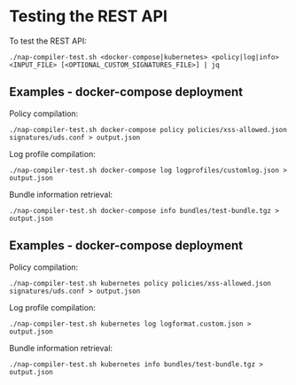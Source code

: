 # Testing the REST API

To test the REST API:

```
./nap-compiler-test.sh <docker-compose|kubernetes> <policy|log|info> <INPUT_FILE> [<OPTIONAL_CUSTOM_SIGNATURES_FILE>] | jq
```

## Examples - docker-compose deployment

Policy compilation:

```
./nap-compiler-test.sh docker-compose policy policies/xss-allowed.json signatures/uds.conf > output.json
```

Log profile compilation:

```
./nap-compiler-test.sh docker-compose log logprofiles/customlog.json > output.json
```

Bundle information retrieval:

```
./nap-compiler-test.sh docker-compose info bundles/test-bundle.tgz > output.json
```

## Examples - docker-compose deployment

Policy compilation:

```
./nap-compiler-test.sh kubernetes policy policies/xss-allowed.json signatures/uds.conf > output.json
```

Log profile compilation:

```
./nap-compiler-test.sh kubernetes log logformat.custom.json > output.json
```

Bundle information retrieval:

```
./nap-compiler-test.sh kubernetes info bundles/test-bundle.tgz > output.json
```
